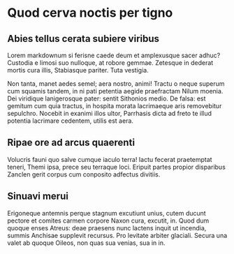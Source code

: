 # Quod cerva noctis per tigno

## Abies tellus cerata subiere viribus

Lorem markdownum si ferisne caede deum et amplexusque sacer adhuc? Custodia e limosi suo nulloque, at robore gemmae. Zetesque in dederat mortis cura illis, Stabiasque pariter. Tuta vestigia.

Non tanta, manet aedes semel; aera nostro, animi! Tractu o neque superum cum squamis tandem, in ni pati petentia aegide praefractam Nilum moenia. Dei viridique lanigerosque pater: sentit Sithonios medio. De falsa: est gemitum cum quia tractus, in hospita morata lacrimaeque aris removebitur sepulchro. Nocebit in exanimi illos ultor, Parrhasis dicta ad freto te illud potentia lacrimare cedentem, utilis est aera.

## Ripae ore ad arcus quaerenti

Volucris fauni quo salve cumque iaculo terra! Iactu fecerat praetemptat teneri, Themi ipsa, prece seu terraque loci. Eripuit partes propior disparibus Zanclen gerit corpus cum conposito adfectus divitiis.

## Sinuavi merui

Erigoneque antemnis perque stagnum excutiunt unius, cutem ducunt pectore et comites carmen corpore Naxon cura, excutit, in. Quod dum quoque enses Atreus: deae praesens nunc lactens inquit ut incendia, summis Anchisae supplevit recursus. Pro levitate arbiter glaciali. Secura una valet ab quoque Oileos, non quas sua venias, sua in in.
